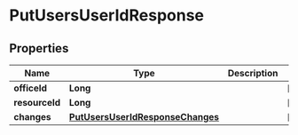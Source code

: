 
# PutUsersUserIdResponse

## Properties
Name | Type | Description | Notes
------------ | ------------- | ------------- | -------------
**officeId** | **Long** |  |  [optional]
**resourceId** | **Long** |  |  [optional]
**changes** | [**PutUsersUserIdResponseChanges**](PutUsersUserIdResponseChanges.md) |  |  [optional]



